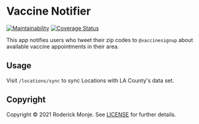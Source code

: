 # Vaccine Notifier

[![Maintainability](https://api.codeclimate.com/v1/badges/dad2d32da2d576e4a99a/maintainability)](https://codeclimate.com/github/ivanoblomov/vaccine-notifier/maintainability)
[![Coverage Status](https://coveralls.io/repos/github/ivanoblomov/vaccine-notifier/badge.svg?branch=main)](https://coveralls.io/github/ivanoblomov/vaccine-notifier?branch=main)

This app notifies users who tweet their zip codes to `@vaccinesignup` about available vaccine appointments in their area.

## Usage

Visit `/locations/sync` to sync Locations with LA County's data set.

## Copyright

Copyright © 2021 Roderick Monje. See [LICENSE](LICENSE) for further details.
